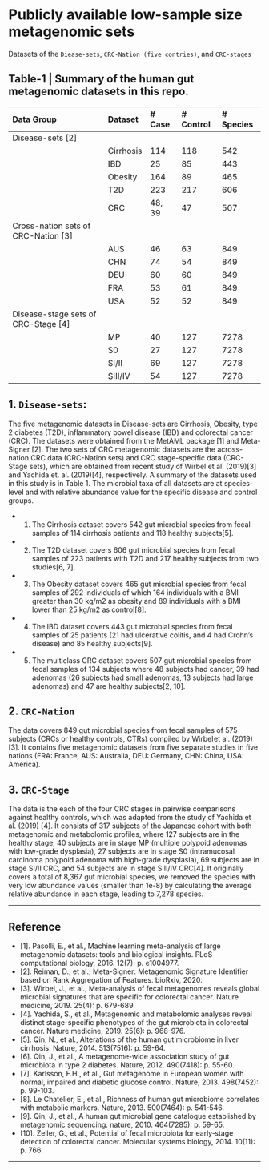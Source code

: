 # Publicly available low-sample size metagenomic sets
Datasets of the `Diease-sets`, `CRC-Nation (five contries)`, and `CRC-stages`

## Table-1 | Summary of the human gut metagenomic datasets in this repo.
|Data Group|Dataset|# Case|# Control|# Species|
|:----|:----|:----|:----|:----|
|Disease-sets [2]|
| |Cirrhosis|114|118|542|
| |IBD|25|85|443|
| |Obesity|164|89|465|
| |T2D|223|217|606|
| |CRC|48, 39|47|507|
|Cross-nation sets of CRC-Nation [3]|
| |AUS|46|63|849|
| |CHN|74|54|849|
| |DEU|60|60|849|
| |FRA|53|61|849|
| |USA|52|52|849|
|Disease-stage sets of CRC-Stage [4]|
| |MP|40|127|7278|
| |S0|27|127|7278|
| |SI/II|69|127|7278|
| |SIII/IV|54|127|7278|

## 1. `Disease-sets`: 
The five metagenomic datasets in Disease-sets are Cirrhosis, Obesity, type 2 diabetes (T2D), inflammatory bowel disease (IBD) and colorectal cancer (CRC). The datasets were obtained from  the MetAML package [1] and Meta-Signer [2]. The two sets of CRC metagenomic datasets are the across-nation CRC data (CRC-Nation sets) and CRC stage-specific data (CRC-Stage sets), which are obtained from recent study of Wirbel et al. (2019)[3] and Yachida et. al. (2019)[4], respectively. A summary of the datasets used in this study is in Table 1. The microbial taxa of all datasets are at species-level and with relative abundance value for the specific disease and control groups.

* 1) The Cirrhosis dataset covers 542 gut microbial species from fecal samples of 114 cirrhosis patients and 118 healthy subjects[5]. 
* 2) The T2D dataset covers 606 gut microbial species from fecal samples of 223 patients with T2D and 217 healthy subjects from two studies[6, 7]. 
* 3) The Obesity dataset covers 465 gut microbial species from fecal samples of 292 individuals of which 164 individuals with a BMI greater than 30 kg/m2 as obesity and 89 individuals with a BMI lower than 25 kg/m2 as control[8]. 
* 4) The IBD dataset covers 443 gut microbial species from fecal samples of 25 patients (21 had ulcerative colitis, and 4 had Crohn’s disease) and 85 healthy subjects[9]. 
* 5) The multiclass CRC dataset covers 507 gut microbial species from fecal samples of 134 subjects where 48 subjects had cancer, 39 had adenomas (26 subjects had small adenomas, 13 subjects had large adenomas) and 47 are healthy subjects[2, 10]. 

## 2. `CRC-Nation` 
The data covers 849 gut microbial species from fecal samples of 575 subjects (CRCs or healthy controls, CTRs) compiled by Wirbel et al. (2019)[3]. It contains five metagenomic datasets from five separate studies in five nations (FRA: France, AUS: Australia, DEU: Germany, CHN: China, USA: America). 

## 3. `CRC-Stage` 
The data is the each of the four CRC stages in pairwise comparisons against healthy controls, which was adapted from the study of Yachida et al. (2019) [4]. It consists of 317 subjects of the Japanese cohort with both metagenomic and metabolomic profiles, where 127 subjects are in the healthy stage, 40 subjects are in stage MP (multiple polypoid adenomas with low-grade dysplasia), 27 subjects are in stage S0 (intramucosal carcinoma polypoid adenoma with high-grade dysplasia), 69 subjects are in stage SI/II CRC, and 54 subjects are in stage SIII/IV CRC[4]. It originally covers a total of 8,367 gut microbial species, we removed the species with very low abundance values (smaller than 1e-8) by calculating the average relative abundance in each stage, leading to 7,278 species.

-------
## Reference
* [1].	Pasolli, E., et al., Machine learning meta-analysis of large metagenomic datasets: tools and biological insights. PLoS computational biology, 2016. 12(7): p. e1004977.
* [2].	Reiman, D., et al., Meta-Signer: Metagenomic Signature Identifier based on Rank Aggregation of Features. bioRxiv, 2020.
* [3].	Wirbel, J., et al., Meta-analysis of fecal metagenomes reveals global microbial signatures that are specific for colorectal cancer. Nature medicine, 2019. 25(4): p. 679-689.
* [4].	Yachida, S., et al., Metagenomic and metabolomic analyses reveal distinct stage-specific phenotypes of the gut microbiota in colorectal cancer. Nature medicine, 2019. 25(6): p. 968-976.
* [5].	Qin, N., et al., Alterations of the human gut microbiome in liver cirrhosis. Nature, 2014. 513(7516): p. 59-64.
* [6].	Qin, J., et al., A metagenome-wide association study of gut microbiota in type 2 diabetes. Nature, 2012. 490(7418): p. 55-60.
* [7].	Karlsson, F.H., et al., Gut metagenome in European women with normal, impaired and diabetic glucose control. Nature, 2013. 498(7452): p. 99-103.
* [8].	Le Chatelier, E., et al., Richness of human gut microbiome correlates with metabolic markers. Nature, 2013. 500(7464): p. 541-546.
* [9].	Qin, J., et al., A human gut microbial gene catalogue established by metagenomic sequencing. nature, 2010. 464(7285): p. 59-65.
* [10].	Zeller, G., et al., Potential of fecal microbiota for early‐stage detection of colorectal cancer. Molecular systems biology, 2014. 10(11): p. 766.

---

